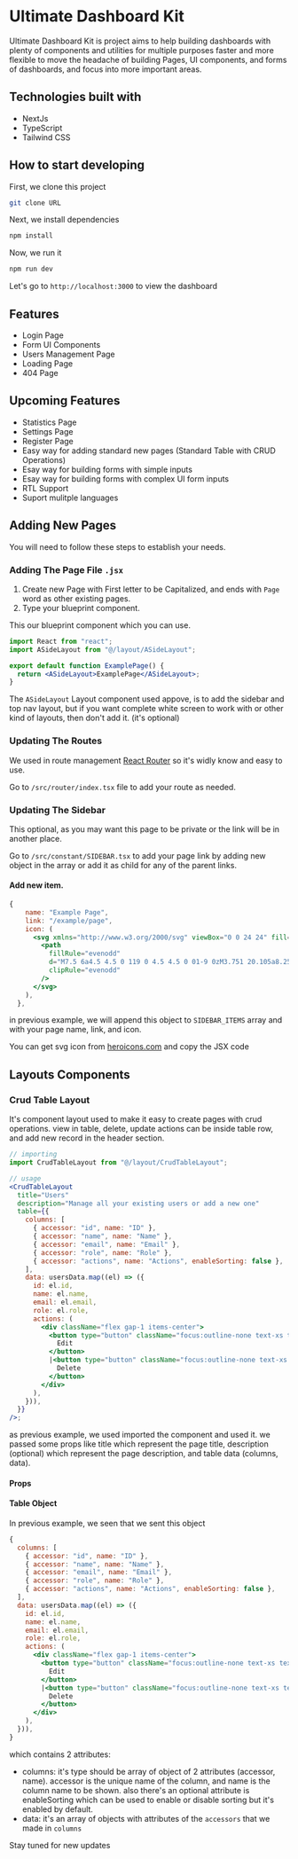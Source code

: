 # Ultimate Dashboard Kit

Ultimate Dashboard Kit is project aims to help building dashboards with plenty of components and utilities for multiple purposes faster and more flexible to move the headache of building Pages, UI components, and forms of dashboards, and focus into more important areas.

## Technologies built with

- NextJs
- TypeScript
- Tailwind CSS

## How to start developing

First, we clone this project

```bash
git clone URL
```

Next, we install dependencies

```bash
npm install
```

Now, we run it

```bash
npm run dev
```

Let's go to `http://localhost:3000` to view the dashboard

## Features

- Login Page
- Form UI Components
- Users Management Page
- Loading Page
- 404 Page

## Upcoming Features

- Statistics Page
- Settings Page
- Register Page
- Easy way for adding standard new pages (Standard Table with CRUD Operations)
- Esay way for building forms with simple inputs
- Esay way for building forms with complex UI form inputs
- RTL Support
- Suport mulitple languages

## Adding New Pages

You will need to follow these steps to establish your needs.

### Adding The Page File `.jsx`

1. Create new Page with First letter to be Capitalized, and ends with `Page` word as other existing pages.
1. Type your blueprint component.

This our blueprint component which you can use.

```jsx
import React from "react";
import ASideLayout from "@/layout/ASideLayout";

export default function ExamplePage() {
  return <ASideLayout>ExamplePage</ASideLayout>;
}
```

The `ASideLayout` Layout component used appove, is to add the sidebar and top nav layout, but if you want complete white screen to work with or other kind of layouts, then don't add it. (it's optional)

### Updating The Routes

We used in route management [React Router](https://reactrouter.com/en/main) so it's widly know and easy to use.

Go to `/src/router/index.tsx` file to add your route as needed.

### Updating The Sidebar

This optional, as you may want this page to be private or the link will be in another place.

Go to `/src/constant/SIDEBAR.tsx` to add your page link by adding new object in the array or add it as child for any of the parent links.

#### Add new item.

```jsx
{
    name: "Example Page",
    link: "/example/page",
    icon: (
      <svg xmlns="http://www.w3.org/2000/svg" viewBox="0 0 24 24" fill="currentColor">
        <path
          fillRule="evenodd"
          d="M7.5 6a4.5 4.5 0 119 0 4.5 4.5 0 01-9 0zM3.751 20.105a8.25 8.25 0 0116.498 0 .75.75 0 01-.437.695A18.683 18.683 0 0112 22.5c-2.786 0-5.433-.608-7.812-1.7a.75.75 0 01-.437-.695z"
          clipRule="evenodd"
        />
      </svg>
    ),
  },
```

in previous example, we will append this object to `SIDEBAR_ITEMS` array and with your page name, link, and icon.

You can get svg icon from [heroicons.com](https://heroicons.com) and copy the JSX code

## Layouts Components

### Crud Table Layout

It's component layout used to make it easy to create pages with crud operations. view in table, delete, update actions can be inside table row, and add new record in the header section.

```jsx
// importing
import CrudTableLayout from "@/layout/CrudTableLayout";

// usage
<CrudTableLayout
  title="Users"
  description="Manage all your existing users or add a new one"
  table={{
    columns: [
      { accessor: "id", name: "ID" },
      { accessor: "name", name: "Name" },
      { accessor: "email", name: "Email" },
      { accessor: "role", name: "Role" },
      { accessor: "actions", name: "Actions", enableSorting: false },
    ],
    data: usersData.map((el) => ({
      id: el.id,
      name: el.name,
      email: el.email,
      role: el.role,
      actions: (
        <div className="flex gap-1 items-center">
          <button type="button" className="focus:outline-none text-xs text-blue-600 font-medium hover:underline">
            Edit
          </button>
          |<button type="button" className="focus:outline-none text-xs text-red-600 font-medium hover:underline">
            Delete
          </button>
        </div>
      ),
    })),
  }}
/>;
```

as previous example, we used imported the component and used it. we passed some props like title which represent the page title, description (optional) which represent the page description, and table data (columns, data).

#### Props

#### Table Object

In previous example, we seen that we sent this object

```jsx
{
  columns: [
    { accessor: "id", name: "ID" },
    { accessor: "name", name: "Name" },
    { accessor: "email", name: "Email" },
    { accessor: "role", name: "Role" },
    { accessor: "actions", name: "Actions", enableSorting: false },
  ],
  data: usersData.map((el) => ({
    id: el.id,
    name: el.name,
    email: el.email,
    role: el.role,
    actions: (
      <div className="flex gap-1 items-center">
        <button type="button" className="focus:outline-none text-xs text-blue-600 font-medium hover:underline">
          Edit
        </button>
        |<button type="button" className="focus:outline-none text-xs text-red-600 font-medium hover:underline">
          Delete
        </button>
      </div>
    ),
  })),
}
```

which contains 2 attributes:

- columns: it's type should be array of object of 2 attributes (accessor, name). accessor is the unique name of the column, and name is the column name to be shown. also there's an optional attribute is enableSorting which can be used to enable or disable sorting but it's enabled by default.
- data: it's an array of objects with attributes of the `accessors` that we made in `columns`

Stay tuned for new updates
